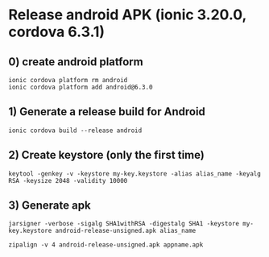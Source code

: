# Release android APK (ionic 3.20.0, cordova 6.3.1) 
## 0) create android platform 
```
ionic cordova platform rm android
ionic cordova platform add android@6.3.0
```

## 1) Generate a release build for Android 
```
ionic cordova build --release android
```
## 2) Create keystore (only the first time)
```
keytool -genkey -v -keystore my-key.keystore -alias alias_name -keyalg RSA -keysize 2048 -validity 10000
```
## 3) Generate apk
```
jarsigner -verbose -sigalg SHA1withRSA -digestalg SHA1 -keystore my-key.keystore android-release-unsigned.apk alias_name

zipalign -v 4 android-release-unsigned.apk appname.apk
```

